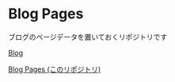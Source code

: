 # Blog Pages

ブログのページデータを置いておくリポジトリです

[Blog](https://github.com/yutalinux/blog)

[Blog Pages (このリポジトリ)](#)

